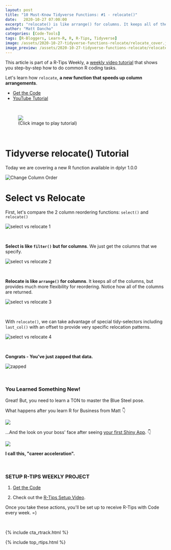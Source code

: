 ```yaml
---
layout: post
title: "10 Must-Know Tidyverse Functions: #1 - relocate()"
date:   2020-10-27 07:00:00
excerpt: "relocate() is like arrange() for columns. It keeps all of the columns, but provides much more flexibility for reordering. Notice how all of the columns are returned. "
author: "Matt Dancho"
categories: [Code-Tools]
tags: [R-Bloggers, Learn-R, R, R-Tips, Tidyverse]
image: /assets/2020-10-27-tidyverse-functions-relocate/relocate_cover.jpg
image_preview: /assets/2020-10-27-tidyverse-functions-relocate/relocate_preview.jpg
---
```




This article is part of a R-Tips Weekly, a [weekly video tutorial](https://mailchi.mp/business-science/r-tips-newsletter) that shows you step-by-step how to do common R coding tasks.


Let's learn how `relocate`, **a new function that speeds up column arrangements**. 

- [Get the Code](https://mailchi.mp/business-science/r-tips-newsletter)
- [YouTube Tutorial](https://youtu.be/swm3smjU0RU)

<br>

<figure class="text-center">
  <a href="https://youtu.be/swm3smjU0RU"><img src="/assets/2020-10-27-tidyverse-functions-relocate/video_thumb.jpg" border="0" /></a>
  <figcaption>(Click image to play tutorial)</figcaption>
</figure>

<br>

# Tidyverse relocate() Tutorial

Today we are covering a new R function available in dplyr 1.0.0

![Change Column Order](/assets/2020-10-27-tidyverse-functions-relocate/change_column_order.jpg)


# Select vs Relocate

First, let's compare the 2 column reordering functions: `select()` and `relocate()`

![select vs relocate 1](/assets/2020-10-27-tidyverse-functions-relocate/select_vs_relocate_1.jpg)

<br>

**Select is like `filter()` but for columns**. We just get the columns that we specify. 

![select vs relocate 2](/assets/2020-10-27-tidyverse-functions-relocate/select_vs_relocate_2.jpg)

<br>

**Relocate is like `arrange()` for columns**. It keeps all of the columns, but provides much more flexibility for reordering. Notice how all of the columns are returned. 


![select vs relocate 3](/assets/2020-10-27-tidyverse-functions-relocate/select_vs_relocate_3.jpg)

<br>

With `relocate()`, we can take advantage of special tidy-selectors including `last_col()` with an offset to provide very specific relocation patterns.  

![select vs relocate 4](/assets/2020-10-27-tidyverse-functions-relocate/select_vs_relocate_4.jpg)

<br>

**Congrats - You've just zapped that data.**

![zapped](/assets/2020-10-27-tidyverse-functions-relocate/zapped.gif)




<br>

### You Learned Something New! 
Great! But, you need to learn a TON to master the Blue Steel pose.

What happens after you learn R for Business from Matt 👇
 
![](/assets/2020-10-21-automate-pdf-with-r/learn-r.gif)


...And the look on your boss' face after seeing [your first Shiny App](https://www.business-science.io/business/2020/08/05/build-data-science-app-3-months.html). 👇

![](/assets/2020-10-21-automate-pdf-with-r/reaction.gif)


**I call this, "career acceleration".**



<br>

### SETUP R-TIPS WEEKLY PROJECT

1. [Get the Code](https://mailchi.mp/business-science/r-tips-newsletter)

2. Check out the [R-Tips Setup Video](https://youtu.be/F7aYV0RPyD0).

Once you take these actions, you'll be set up to receive R-Tips with Code every week. =)

<br>

{% include cta_rtrack.html %}

{% include top_rtips.html %}
